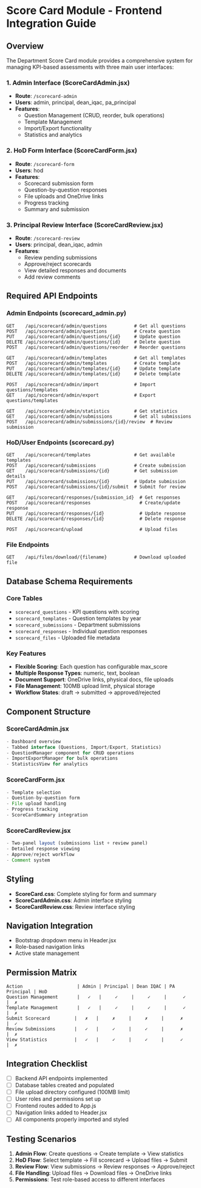 # Score Card Module - Frontend Integration Guide

## Overview
The Department Score Card module provides a comprehensive system for managing KPI-based assessments with three main user interfaces:

### 1. Admin Interface (ScoreCardAdmin.jsx)
- **Route**: `/scorecard-admin`
- **Users**: admin, principal, dean_iqac, pa_principal
- **Features**: 
  - Question Management (CRUD, reorder, bulk operations)
  - Template Management
  - Import/Export functionality
  - Statistics and analytics

### 2. HoD Form Interface (ScoreCardForm.jsx)
- **Route**: `/scorecard-form`
- **Users**: hod
- **Features**:
  - Scorecard submission form
  - Question-by-question responses
  - File uploads and OneDrive links
  - Progress tracking
  - Summary and submission

### 3. Principal Review Interface (ScoreCardReview.jsx)
- **Route**: `/scorecard-review`
- **Users**: principal, dean_iqac, admin
- **Features**:
  - Review pending submissions
  - Approve/reject scorecards
  - View detailed responses and documents
  - Add review comments

## Required API Endpoints

### Admin Endpoints (scorecard_admin.py)
```
GET    /api/scorecard/admin/questions          # Get all questions
POST   /api/scorecard/admin/questions          # Create question
PUT    /api/scorecard/admin/questions/{id}     # Update question
DELETE /api/scorecard/admin/questions/{id}     # Delete question
POST   /api/scorecard/admin/questions/reorder  # Reorder questions

GET    /api/scorecard/admin/templates          # Get all templates
POST   /api/scorecard/admin/templates          # Create template
PUT    /api/scorecard/admin/templates/{id}     # Update template
DELETE /api/scorecard/admin/templates/{id}     # Delete template

POST   /api/scorecard/admin/import             # Import questions/templates
GET    /api/scorecard/admin/export             # Export questions/templates

GET    /api/scorecard/admin/statistics         # Get statistics
GET    /api/scorecard/admin/submissions        # Get all submissions
POST   /api/scorecard/admin/submissions/{id}/review  # Review submission
```

### HoD/User Endpoints (scorecard.py)
```
GET    /api/scorecard/templates                # Get available templates
POST   /api/scorecard/submissions              # Create submission
GET    /api/scorecard/submissions/{id}         # Get submission details
PUT    /api/scorecard/submissions/{id}         # Update submission
POST   /api/scorecard/submissions/{id}/submit  # Submit for review

GET    /api/scorecard/responses/{submission_id}  # Get responses
POST   /api/scorecard/responses                  # Create/update response
PUT    /api/scorecard/responses/{id}             # Update response
DELETE /api/scorecard/responses/{id}             # Delete response

POST   /api/scorecard/upload                     # Upload files
```

### File Endpoints
```
GET    /api/files/download/{filename}          # Download uploaded file
```

## Database Schema Requirements

### Core Tables
- `scorecard_questions` - KPI questions with scoring
- `scorecard_templates` - Question templates by year
- `scorecard_submissions` - Department submissions
- `scorecard_responses` - Individual question responses
- `scorecard_files` - Uploaded file metadata

### Key Features
- **Flexible Scoring**: Each question has configurable max_score
- **Multiple Response Types**: numeric, text, boolean
- **Document Support**: OneDrive links, physical docs, file uploads
- **File Management**: 100MB upload limit, physical storage
- **Workflow States**: draft → submitted → approved/rejected

## Component Structure

### ScoreCardAdmin.jsx
```jsx
- Dashboard overview
- Tabbed interface (Questions, Import/Export, Statistics)
- QuestionManager component for CRUD operations
- ImportExportManager for bulk operations
- StatisticsView for analytics
```

### ScoreCardForm.jsx
```jsx
- Template selection
- Question-by-question form
- File upload handling
- Progress tracking
- ScoreCardSummary integration
```

### ScoreCardReview.jsx
```jsx
- Two-panel layout (submissions list + review panel)
- Detailed response viewing
- Approve/reject workflow
- Comment system
```

## Styling
- **ScoreCard.css**: Complete styling for form and summary
- **ScoreCardAdmin.css**: Admin interface styling
- **ScoreCardReview.css**: Review interface styling

## Navigation Integration
- Bootstrap dropdown menu in Header.jsx
- Role-based navigation links
- Active state management

## Permission Matrix
```
Action                    | Admin | Principal | Dean IQAC | PA Principal | HoD
Question Management       |   ✓   |     ✓     |     ✓     |      ✓       |  ✗
Template Management       |   ✓   |     ✓     |     ✓     |      ✓       |  ✗
Submit Scorecard         |   ✗   |     ✗     |     ✗     |      ✗       |  ✓
Review Submissions       |   ✓   |     ✓     |     ✓     |      ✗       |  ✗
View Statistics          |   ✓   |     ✓     |     ✓     |      ✓       |  ✗
```

## Integration Checklist
- [ ] Backend API endpoints implemented
- [ ] Database tables created and populated
- [ ] File upload directory configured (100MB limit)
- [ ] User roles and permissions set up
- [ ] Frontend routes added to App.js
- [ ] Navigation links added to Header.jsx
- [ ] All components properly imported and styled

## Testing Scenarios
1. **Admin Flow**: Create questions → Create template → View statistics
2. **HoD Flow**: Select template → Fill scorecard → Upload files → Submit
3. **Review Flow**: View submissions → Review responses → Approve/reject
4. **File Handling**: Upload files → Download files → OneDrive links
5. **Permissions**: Test role-based access to different interfaces
